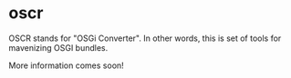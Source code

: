 # oscr

OSCR stands for "OSGi Converter". In other words, this is set of tools for mavenizing OSGI bundles.

More information comes soon!
